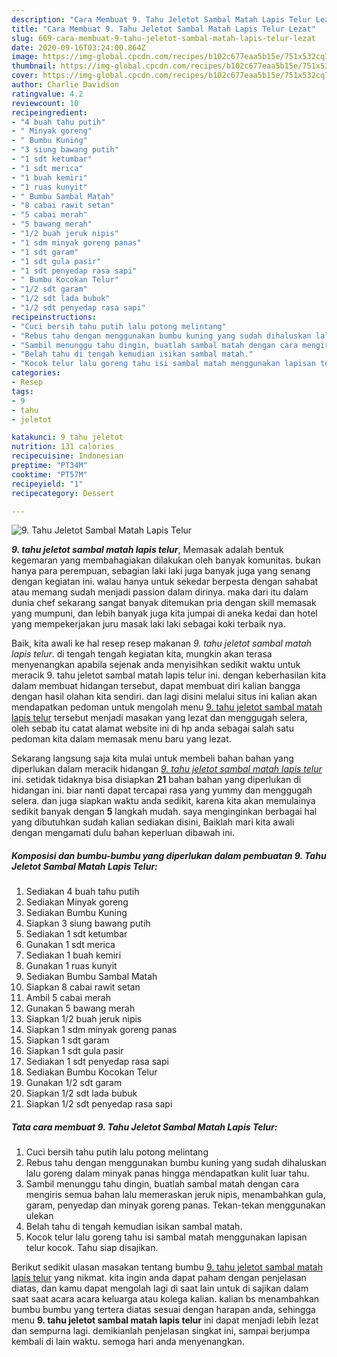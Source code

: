 ```yaml
---
description: "Cara Membuat 9. Tahu Jeletot Sambal Matah Lapis Telur Lezat"
title: "Cara Membuat 9. Tahu Jeletot Sambal Matah Lapis Telur Lezat"
slug: 669-cara-membuat-9-tahu-jeletot-sambal-matah-lapis-telur-lezat
date: 2020-09-16T03:24:00.864Z
image: https://img-global.cpcdn.com/recipes/b102c677eaa5b15e/751x532cq70/9-tahu-jeletot-sambal-matah-lapis-telur-foto-resep-utama.jpg
thumbnail: https://img-global.cpcdn.com/recipes/b102c677eaa5b15e/751x532cq70/9-tahu-jeletot-sambal-matah-lapis-telur-foto-resep-utama.jpg
cover: https://img-global.cpcdn.com/recipes/b102c677eaa5b15e/751x532cq70/9-tahu-jeletot-sambal-matah-lapis-telur-foto-resep-utama.jpg
author: Charlie Davidson
ratingvalue: 4.2
reviewcount: 10
recipeingredient:
- "4 buah tahu putih"
- " Minyak goreng"
- " Bumbu Kuning"
- "3 siung bawang putih"
- "1 sdt ketumbar"
- "1 sdt merica"
- "1 buah kemiri"
- "1 ruas kunyit"
- " Bumbu Sambal Matah"
- "8 cabai rawit setan"
- "5 cabai merah"
- "5 bawang merah"
- "1/2 buah jeruk nipis"
- "1 sdm minyak goreng panas"
- "1 sdt garam"
- "1 sdt gula pasir"
- "1 sdt penyedap rasa sapi"
- " Bumbu Kocokan Telur"
- "1/2 sdt garam"
- "1/2 sdt lada bubuk"
- "1/2 sdt penyedap rasa sapi"
recipeinstructions:
- "Cuci bersih tahu putih lalu potong melintang"
- "Rebus tahu dengan menggunakan bumbu kuning yang sudah dihaluskan lalu goreng dalam minyak panas hingga mendapatkan kulit luar tahu."
- "Sambil menunggu tahu dingin, buatlah sambal matah dengan cara mengiris semua bahan lalu memeraskan jeruk nipis, menambahkan gula, garam, penyedap dan minyak goreng panas. Tekan-tekan menggunakan ulekan"
- "Belah tahu di tengah kemudian isikan sambal matah."
- "Kocok telur lalu goreng tahu isi sambal matah menggunakan lapisan telur kocok. Tahu siap disajikan."
categories:
- Resep
tags:
- 9
- tahu
- jeletot

katakunci: 9 tahu jeletot 
nutrition: 131 calories
recipecuisine: Indonesian
preptime: "PT34M"
cooktime: "PT57M"
recipeyield: "1"
recipecategory: Dessert

---
```



![9. Tahu Jeletot Sambal Matah Lapis Telur](https://img-global.cpcdn.com/recipes/b102c677eaa5b15e/751x532cq70/9-tahu-jeletot-sambal-matah-lapis-telur-foto-resep-utama.jpg)

<b><i>9. tahu jeletot sambal matah lapis telur</i></b>, Memasak adalah bentuk kegemaran yang membahagiakan dilakukan oleh banyak komunitas. bukan hanya para perempuan, sebagian laki laki juga banyak juga yang senang dengan kegiatan ini. walau hanya untuk sekedar berpesta dengan sahabat atau memang sudah menjadi passion dalam dirinya. maka dari itu dalam dunia chef sekarang sangat banyak ditemukan pria dengan skill memasak yang mumpuni, dan lebih banyak juga kita jumpai di aneka kedai dan hotel yang mempekerjakan juru masak laki laki sebagai koki terbaik nya.



Baik, kita awali ke hal resep resep makanan <i>9. tahu jeletot sambal matah lapis telur</i>. di tengah tengah kegiatan kita, mungkin akan terasa menyenangkan apabila sejenak anda menyisihkan sedikit waktu untuk meracik 9. tahu jeletot sambal matah lapis telur ini. dengan keberhasilan kita dalam membuat hidangan tersebut, dapat membuat diri kalian bangga dengan hasil olahan kita sendiri. dan lagi disini melalui situs ini kalian akan mendapatkan pedoman untuk mengolah menu <u>9. tahu jeletot sambal matah lapis telur</u> tersebut menjadi masakan yang lezat dan menggugah selera, oleh sebab itu catat alamat website ini di hp anda sebagai salah satu pedoman kita dalam memasak menu baru yang lezat.


Sekarang langsung saja kita mulai untuk membeli bahan bahan yang diperlukan dalam meracik hidangan <u><i>9. tahu jeletot sambal matah lapis telur</i></u> ini. setidak tidaknya bisa disiapkan <b>21</b> bahan bahan yang diperlukan di hidangan ini. biar nanti dapat tercapai rasa yang yummy dan menggugah selera. dan juga siapkan waktu anda sedikit, karena kita akan memulainya sedikit banyak dengan <b>5</b> langkah mudah. saya menginginkan berbagai hal yang dibutuhkan sudah kalian sediakan disini, Baiklah mari kita awali dengan mengamati dulu bahan keperluan dibawah ini.

<!--inarticleads1-->

##### Komposisi dan bumbu-bumbu yang diperlukan dalam pembuatan 9. Tahu Jeletot Sambal Matah Lapis Telur:

1. Sediakan 4 buah tahu putih
1. Sediakan  Minyak goreng
1. Sediakan  Bumbu Kuning
1. Siapkan 3 siung bawang putih
1. Sediakan 1 sdt ketumbar
1. Gunakan 1 sdt merica
1. Sediakan 1 buah kemiri
1. Gunakan 1 ruas kunyit
1. Sediakan  Bumbu Sambal Matah
1. Siapkan 8 cabai rawit setan
1. Ambil 5 cabai merah
1. Gunakan 5 bawang merah
1. Siapkan 1/2 buah jeruk nipis
1. Siapkan 1 sdm minyak goreng panas
1. Siapkan 1 sdt garam
1. Siapkan 1 sdt gula pasir
1. Sediakan 1 sdt penyedap rasa sapi
1. Sediakan  Bumbu Kocokan Telur
1. Gunakan 1/2 sdt garam
1. Siapkan 1/2 sdt lada bubuk
1. Siapkan 1/2 sdt penyedap rasa sapi




<!--inarticleads2-->

##### Tata cara membuat 9. Tahu Jeletot Sambal Matah Lapis Telur:

1. Cuci bersih tahu putih lalu potong melintang
1. Rebus tahu dengan menggunakan bumbu kuning yang sudah dihaluskan lalu goreng dalam minyak panas hingga mendapatkan kulit luar tahu.
1. Sambil menunggu tahu dingin, buatlah sambal matah dengan cara mengiris semua bahan lalu memeraskan jeruk nipis, menambahkan gula, garam, penyedap dan minyak goreng panas. Tekan-tekan menggunakan ulekan
1. Belah tahu di tengah kemudian isikan sambal matah.
1. Kocok telur lalu goreng tahu isi sambal matah menggunakan lapisan telur kocok. Tahu siap disajikan.




Berikut sedikit ulasan masakan tentang bumbu <u>9. tahu jeletot sambal matah lapis telur</u> yang nikmat. kita ingin anda dapat paham dengan penjelasan diatas, dan kamu dapat mengolah lagi di saat lain untuk di sajikan dalam saat saat acara acara keluarga atau kolega kalian. kalian bs menambahkan bumbu bumbu yang tertera diatas sesuai dengan harapan anda, sehingga menu <b>9. tahu jeletot sambal matah lapis telur</b> ini dapat menjadi lebih lezat dan sempurna lagi. demikianlah penjelasan singkat ini, sampai berjumpa kembali di lain waktu. semoga hari anda menyenangkan.
